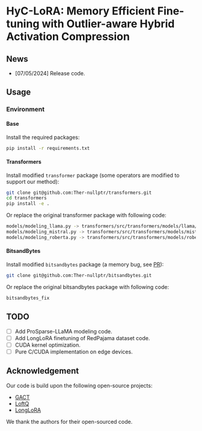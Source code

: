 # HyC-LoRA: Memory Efficient Fine-tuning with Outlier-aware Hybrid Activation Compression

## News

* [07/05/2024] Release code.

## Usage

### Environment

#### Base

Install the required packages:

```bash
pip install -r requirements.txt
```

#### Transformers

Install modified `transformer` package (some operators are modified to support our method):

```bash
git clone git@github.com:Ther-nullptr/transformers.git
cd transformers
pip install -e .
```

Or replace the original transformer package with following code:

```bash
models/modeling_llama.py -> transformers/src/transformers/models/llama/modeling_llama.py
models/modeling_mistral.py -> transformers/src/transformers/models/mistral/modeling_mistral.py
models/modeling_roberta.py -> transformers/src/transformers/models/roberta/modeling_roberta.py
```

#### BitsandBytes

Install modified `bitsandbytes` package (a memory bug, see [PR](https://github.com/TimDettmers/bitsandbytes/pull/1270)):

```bash
git clone git@github.com:Ther-nullptr/bitsandbytes.git
```

Or replace the original bitsandbytes package with following code:

```bash
bitsandbytes_fix
```


## TODO

* [ ] Add ProSparse-LLaMA modeling code.
* [ ] Add LongLoRA finetuning of RedPajama dataset code.
* [ ] CUDA kernel optimization.
* [ ] Pure C/CUDA implementation on edge devices.

## Acknowledgement

Our code is build upon the following open-source projects:

* [GACT](https://github.com/LiuXiaoxuanPKU/GACT-ICML)
* [LoftQ](https://github.com/yxli2123/LoftQ)
* [LongLoRA](https://github.com/dvlab-research/LongLoRA)

We thank the authors for their open-sourced code.